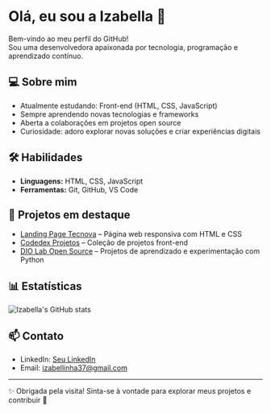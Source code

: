 # Olá, eu sou a Izabella 👋

Bem-vindo ao meu perfil do GitHub!  
Sou uma desenvolvedora apaixonada por tecnologia, programação e aprendizado contínuo.

## 💻 Sobre mim
-  Atualmente estudando: Front-end (HTML, CSS, JavaScript) 
-  Sempre aprendendo novas tecnologias e frameworks  
-  Aberta a colaborações em projetos open source  
-  Curiosidade: adoro explorar novas soluções e criar experiências digitais

## 🛠️ Habilidades
- **Linguagens:** HTML, CSS, JavaScript
- **Ferramentas:** Git, GitHub, VS Code

## 📂 Projetos em destaque
- [Landing Page Tecnova](https://github.com/izabella031/landing-page-tecnova) – Página web responsiva com HTML e CSS  
- [Codedex Projetos](https://github.com/izabella031/codedex-projetos) – Coleção de projetos front-end  
- [DIO Lab Open Source](https://github.com/izabella031/dio-lab-open-source) – Projetos de aprendizado e experimentação com Python  


## 📊 Estatísticas
![Izabella's GitHub stats](https://github-readme-stats.vercel.app/api?username=izabella031&show_icons=true&theme=dracula)

## 📫 Contato
- LinkedIn: [Seu LinkedIn](https://www.linkedin.com/in/izabella-da-costa-ferreira-8826551a2/)  
- Email: izabellinha37@gmail.com 

---

✨ Obrigada pela visita! Sinta-se à vontade para explorar meus projetos e contribuir 💜

